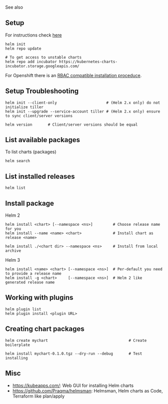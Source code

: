 See also <?add topic='Openshift'?> <?add topic='kubernetes'?>

## Setup

For instructions check [here](https://docs.helm.sh/using_helm/#quickstart-guide)

    helm init   
    helm repo update
    
    # To get access to unstable charts
    helm repo add incubator https://kubernetes-charts-incubator.storage.googleapis.com/

For Openshift there is an [RBAC compatible installation proceduce](https://blog.openshift.com/getting-started-helm-openshift/).

## Setup Troubleshooting

    helm init --client-only                      # (Helm 2.x only) do not initialize tiller
    helm init --upgrade --service-account tiller # (Helm 2.x only) ensure to sync client/server versions
 
    helm version       # Client/server versions should be equal

## List available packages

To list charts (packages)

    helm search

## List installed releases

    helm list

## Install package

Helm 2

    helm install <chart> [--namespace <ns>]         # Choose release name for you
    helm install --name <name> <chart>              # Install chart as release <name>
    
    helm install ./<chart dir> --namespace <ns>     # Install from local archive
 
Helm 3

    helm install <name> <chart> [--namespace <ns>]  # Per-default you need to provide a release name
    helm install -g <chart>     [--namespace <ns>]  # Helm 2 like generated release name

## Working with plugins

    helm plugin list
    helm plugin install <plugin URL>

## Creating chart packages

    helm create mychart                                    # Create boilerplate
    
    helm install mychart-0.1.0.tgz --dry-run --debug       # Test installing

## Misc

- https://kubeapps.com/: Web GUI for installing Helm charts
- https://github.com/Praqma/helmsman: Helmsman, Helm charts as Code, Terraform like plan/apply
